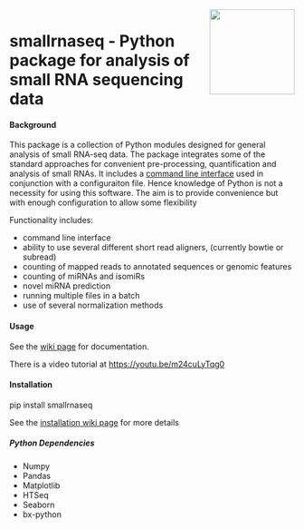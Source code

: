 <img align="right" src=https://raw.githubusercontent.com/dmnfarrell/smallrnaseq/master/img/logo.png width=150px>

# smallrnaseq -  Python package for analysis of small RNA sequencing data

#### Background

This package is a collection of Python modules designed for general analysis of small RNA-seq data. The package integrates some of the standard approaches for convenient pre-processing, quantification and analysis of small RNAs. It includes a [command line interface](https://github.com/dmnfarrell/smallrnaseq/wiki/Command-line-interface) used in conjunction with a configuraiton file. Hence knowledge of Python is not a necessity for using this software. The aim is to provide convenience but with enough configuration to allow some flexibility

Functionality includes:

* command line interface
* ability to use several different short read aligners, (currently bowtie or subread)
* counting of mapped reads to annotated sequences or genomic features
* counting of miRNAs and isomiRs
* novel miRNA prediction
* running multiple files in a batch
* use of several normalization methods

#### Usage

See the [wiki page](https://github.com/dmnfarrell/smallrnaseq/wiki) for documentation.

There is a video tutorial at https://youtu.be/m24cuLyTqg0

#### Installation

pip install smallrnaseq

See the [installation wiki page](https://github.com/dmnfarrell/smallrnaseq/wiki/) for more details 

##### Python Dependencies

* Numpy
* Pandas
* Matplotlib
* HTSeq
* Seaborn
* bx-python
